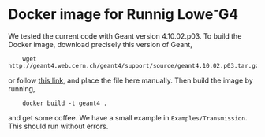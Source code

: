 Docker image for Runnig Lowe<sup>-</sup>G4
==========================================

We tested the current code with Geant version 4.10.02.p03. To build the Docker image, download precisely this version of Geant,

        wget http://geant4.web.cern.ch/geant4/support/source/geant4.10.02.p03.tar.gz

or follow [this link](http://geant4.web.cern.ch/geant4/support/source/geant4.10.02.p03.tar.gz), and place the file here manually. Then build the image by running,

        docker build -t geant4 .

and get some coffee. We have a small example in `Examples/Transmission`. This should run without errors.

